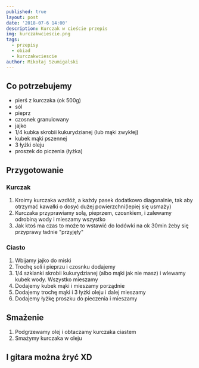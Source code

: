 ```yaml
---
published: true
layout: post
date: '2018-07-6 14:00'
description: Kurczak w cieście przepis
img: kurczakwciescie.png
tags:
  - przepisy
  - obiad
  - kurczakwciescie
author: Mikołaj Szumigalski
---
```

## Co potrzebujemy

* pierś z kurczaka (ok 500g)
* sól
* pieprz
* czosnek granulowany
* jajko
* 1/4 kubka skrobii kukurydzianej (lub mąki zwykłej)
* kubek mąki pszennej
* 3 łyżki oleju
* proszek do piczenia (łyżka)

## Przygotowanie

### Kurczak 

1. Kroimy kurczaka wzdłóż, a każdy pasek dodatkowo diagonalnie, tak aby otrzymać kawałki o dosyć dużej powierzchni(lepiej się usmaży)
2. Kurczaka przyprawiamy solą, pieprzem, czosnkiem, i zalewamy odrobiną wody i mieszamy wszystko
3. Jak ktoś ma czas to może to wstawić do lodówki na ok 30min żeby się przyprawy ładnie "przyjęły"

### Ciasto

1. Wbijamy jajko do miski
2. Trochę soli i pieprzu i czosnku dodajemy
3. 1/4 szklanki skrobii kukurydzianej (albo mąki jak nie masz) i wlewamy kubek wody. Wszystko mieszamy
4. Dodajemy kubek mąki i mieszamy porządnie
5. Dodajemy trochę mąki i 3 łyżki oleju i dalej mieszamy
6. Dodajemy łyżkę proszku do pieczenia i mieszamy

## Smażenie

1. Podgrzewamy olej i obtaczamy kurczaka ciastem
2. Smażymy kurczaka w oleju

## I gitara można żryć XD

